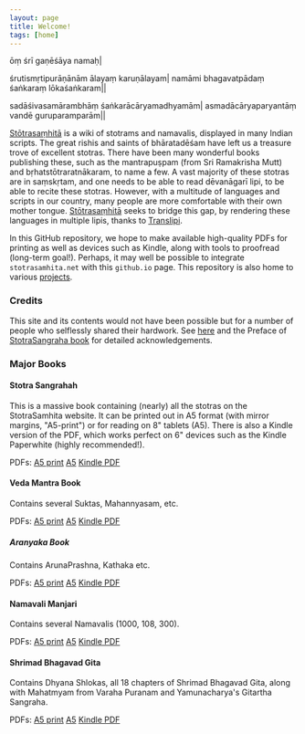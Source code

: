 ```yaml
---
layout: page
title: Welcome!
tags: [home]
---
```


ōṃ śrī gaṇēśāya namaḥ|

śrutismṛtipurāṇānām ālayaṃ karuṇālayam|
namāmi bhagavatpādaṃ śaṅkaraṃ lōkaśaṅkaram||

sadāśivasamārambhāṃ śaṅkarācāryamadhyamām|
asmadācāryaparyantāṃ vandē guruparamparām||

[Stōtrasaṃhitā](http://stotrasamhita.net/) is a wiki of stotrams and namavalis, displayed in many Indian scripts. The great rishis and saints of bhāratadēśam have left us a treasure trove of excellent stotras. There have been many wonderful books publishing these, such as the mantrapuṣpam (from Sri Ramakrisha Mutt) and bṛhatstōtraratnākaram, to name a few.  A vast majority of these stotras are in saṃskṛtam, and one needs to be able to read dēvanāgarī lipi, to be able to recite these stotras. However, with a multitude of languages and scripts in our country, many people are more comfortable with their own mother tongue. [Stōtrasaṃhitā](http://stotrasamhita.net/) seeks to bridge this gap, by rendering these languages in multiple lipis, 
thanks to [Translipi](http://srican.blogspot.in/2007/02/introducing-trans-lipi.html).

In this GitHub repository, we hope to make available high-quality PDFs for printing as well as devices such as Kindle, along with tools to proofread (long-term goal!). Perhaps, it may well be possible to integrate `stotrasamhita.net` with this `github.io` page. This repository is also home to various <a href="/projects/">projects</a>.

### Credits

This site and its contents would not have been possible but for a number of people who selflessly shared their hardwork. See [here](http://stotrasamhita.github.io/about/) and the Preface of [StotraSangraha book](https://github.com/stotrasamhita/stotra-sangrahah/raw/master/shloka-print.pdf) for detailed acknowledgements.

### Major Books

#### Stotra Sangrahah

This is a massive book containing (nearly) all the stotras on the StotraSamhita website. It can be printed out in A5 format (with mirror margins, "A5-print") or for reading on 8" tablets (A5). There is also a Kindle version of the PDF, which works perfect on 6" devices such as the Kindle Paperwhite (highly recommended!).

PDFs: [A5 print](https://github.com/stotrasamhita/stotra-sangrahah/raw/master/shloka-print.pdf) [A5](https://github.com/stotrasamhita/stotra-sangrahah/raw/master/shloka.pdf) [Kindle PDF](https://github.com/stotrasamhita/stotra-sangrahah/raw/master/shloka-kindle.pdf)

#### Veda Mantra Book

Contains several Suktas, Mahannyasam,  etc.

PDFs: [A5 print](https://github.com/stotrasamhita/vedamantra-book/raw/master/vedamantrabook-print.pdf) [A5](https://github.com/stotrasamhita/vedamantra-book/raw/master/vedamantrabook.pdf) [Kindle PDF](https://github.com/stotrasamhita/vedamantra-book/raw/master/vedamantrabook-kindle.pdf)

##### Aranyaka Book

Contains ArunaPrashna, Kathaka etc.

PDFs: [A5 print](https://github.com/stotrasamhita/vedamantra-book/raw/master/AraNyakabook-print.pdf) [A5](https://github.com/stotrasamhita/vedamantra-book/raw/master/AraNyakabook.pdf) [Kindle PDF](https://github.com/stotrasamhita/vedamantra-book/raw/master/AraNyakabook-kindle.pdf)


#### Namavali Manjari

Contains several Namavalis (1000, 108, 300).

PDFs: [A5 print](https://github.com/stotrasamhita/namavali-manjari/raw/master/nAmA-print.pdf) [A5](https://github.com/stotrasamhita/namavali-manjari/raw/master/nAmA.pdf)  [Kindle PDF](https://github.com/stotrasamhita/namavali-manjari/raw/master/nAmA-kindle.pdf)  


#### Shrimad Bhagavad Gita

Contains Dhyana Shlokas, all 18 chapters of Shrimad Bhagavad Gita, along with Mahatmyam from Varaha Puranam and Yamunacharya's Gitartha Sangraha.

PDFs: [A5 print](https://github.com/stotrasamhita/gita/raw/master/gitabook-print.pdf) [A5](https://github.com/stotrasamhita/gita/raw/master/gitabook.pdf) [Kindle PDF](https://github.com/stotrasamhita/gita/raw/master/gitabook-kindle.pdf)
